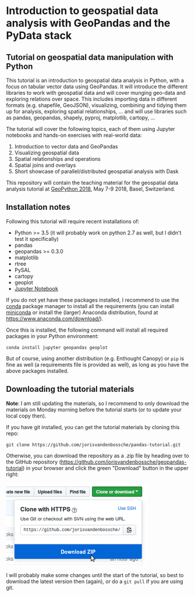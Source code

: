 # Introduction to geospatial data analysis with GeoPandas and the PyData stack

## Tutorial on geospatial data manipulation with Python

This tutorial is an introduction to geospatial data analysis in Python, with a focus on tabular vector data using GeoPandas. 
It will introduce the different libraries to work with geospatial data and will cover munging geo-data and exploring relations over space. This includes importing data in different formats (e.g. shapefile, GeoJSON), visualizing, combining and tidying them up for analysis, exploring spatial relationships, ... and will use libraries such as pandas, geopandas, shapely, pyproj, matplotlib, cartopy, ... 
 
The tutorial will cover the following topics, each of them using Jupyter notebooks and hands-on exercises with real-world data:

1. Introduction to vector data and GeoPandas
2. Visualizing geospatial data
3. Spatial relationships and operations
4. Spatial joins and overlays
5. Short showcase of parallel/distributed geospatial analysis with Dask

This repository will contain the teaching material for the geospatial data analysis tutorial
at [GeoPython 2018](http://2018.geopython.net), May 7-9 2018, Basel, Switzerland.


## Installation notes

Following this tutorial will require recent installations of:

- Python >= 3.5 (it will probably work on python 2.7 as well, but I didn't test it specifically)
- pandas
- geopandas >= 0.3.0
- matplotlib
- rtree
- PySAL
- cartopy
- geoplot
- [Jupyter Notebook](http://jupyter.org)

If you do not yet have these packages installed, I recommend to use the [conda](http://conda.pydata.org/docs/intro.html) package manager to install all the requirements 
(you can install [miniconda](http://conda.pydata.org/miniconda.html) or install the (larger) Anaconda
distribution, found at https://www.anaconda.com/download/).

Once this is installed, the following command will install all required packages in your Python environment:

```
conda install jupyter geopandas geoplot
```

But of course, using another distribution (e.g. Enthought Canopy) or ``pip`` is fine as well (a requirements file is provided as well), as long
as you have the above packages installed.


## Downloading the tutorial materials

**Note**: I am still updating the materials, so I recommend to only download the materials on Monday morning before the tutorial starts (or to update your local copy then).

If you have git installed, you can get the tutorial materials by cloning this repo:

    git clone https://github.com/jorisvandenbossche/pandas-tutorial.git

Otherwise, you can download the repository as a .zip file by heading over
to the GitHub repository (https://github.com/jorisvandenbossche/geopandas-tutorial) in
your browser and click the green "Download" button in the upper right:

![](img/download-button.png)

I will probably make some changes until the start of the tutorial, so best to download
the latest version then (again), or do a `git pull` if you are using git.

